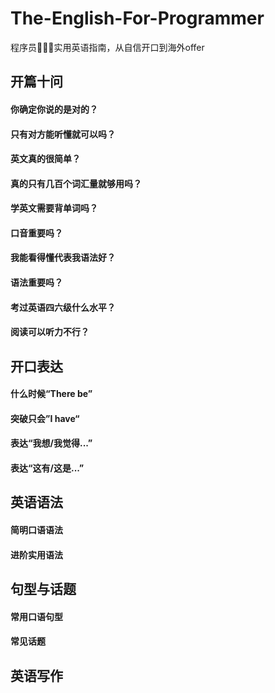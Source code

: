 # The-English-For-Programmer
程序员👨🏻‍💻实用英语指南，从自信开口到海外offer

## 开篇十问

#### 你确定你说的是对的？

#### 只有对方能听懂就可以吗？

#### 英文真的很简单？

#### 真的只有几百个词汇量就够用吗？

#### 学英文需要背单词吗？

#### 口音重要吗？

#### 我能看得懂代表我语法好？

#### 语法重要吗？

#### 考过英语四六级什么水平？

#### 阅读可以听力不行？

## 开口表达

#### 什么时候“There be”

#### 突破只会”I have“

#### 表达“我想/我觉得...”

#### 表达“这有/这是...”

## 英语语法

#### 简明口语语法

#### 进阶实用语法

## 句型与话题

#### 常用口语句型

#### 常见话题

## 英语写作

